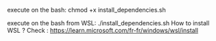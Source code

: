 execute on the bash: 
chmod +x install_dependencies.sh

execute on the bash from WSL: ./install_dependencies.sh
How to install WSL ? Check : https://learn.microsoft.com/fr-fr/windows/wsl/install


